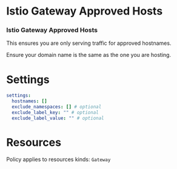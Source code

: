# Istio Gateway Approved Hosts

### Istio Gateway Approved Hosts

This ensures you are only serving traffic for approved hostnames.

Ensure your domain name is the same as the one you are hosting.

# Settings

```yaml
settings:
  hostnames: []
  exclude_namespaces: [] # optional
  exclude_label_key: "" # optional
  exclude_label_value: "" # optional
```

# Resources

Policy applies to resources kinds:
`Gateway`
